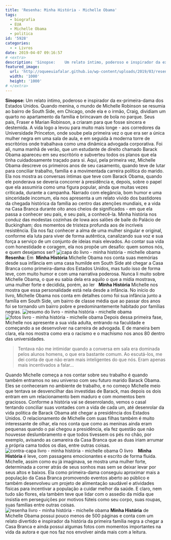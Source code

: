```yaml
---
title: 'Resenha: Minha História - Michelle Obama'
tags:
  - biografia
  - EUA
  - Michelle Obama
  - politica
id: '5928'
categories:
  - - Livros
date: 2019-04-07 09:16:57
# <extra>
description: 'Sinopse:    Um relato íntimo, poderoso e inspirador da ex-primeira-dama dos Estados Unidos. Quando menina, o mundo de Michelle Robinson se resumia ao bairro de South Side, em Chicago, onde ela e o irmão, Craig, dividiam um quarto no apartamento da família e brincavam de bola no parque. Seus pais, Fraser e Marian Robinson, a criaram para que fosse sincera e destemida. A vida logo a levou para muito mais longe &#8211; aos corredores da Universidade Princeton, onde soube pela primeira vez o que era ser a única mulher negra em uma sala de aula, e em seguida à moderna torre de escritórios onde trabalhava como uma dinâmica advogada corporativa. Foi ali, numa manhã de verão, que um estudante de direito chamado Barack Obama apareceu em seu escritório e subverteu todos os planos que ela tinha cuidadosamente traçado para si. Aqui, &hellip;'
featured_image: 
  url: 'http://oqueeuiafalar.github.io/wp-content/uploads/2019/03/resenha-livro-minha-história-michelle-obama.jpg'
  width: '1000'
  height: '1000'
# </extra>
---
```


**Sinopse:** Um relato íntimo, poderoso e inspirador da ex-primeira-dama dos Estados Unidos. Quando menina, o mundo de Michelle Robinson se resumia ao bairro de South Side, em Chicago, onde ela e o irmão, Craig, dividiam um quarto no apartamento da família e brincavam de bola no parque. Seus pais, Fraser e Marian Robinson, a criaram para que fosse sincera e destemida. A vida logo a levou para muito mais longe - aos corredores da Universidade Princeton, onde soube pela primeira vez o que era ser a única mulher negra em uma sala de aula, e em seguida à moderna torre de escritórios onde trabalhava como uma dinâmica advogada corporativa. Foi ali, numa manhã de verão, que um estudante de direito chamado Barack Obama apareceu em seu escritório e subverteu todos os planos que ela tinha cuidadosamente traçado para si. Aqui, pela primeira vez, Michelle Obama descreve os primeiros anos de seu casamento, quando teve de lutar para conciliar trabalho, família e a movimentada carreira política do marido. Ela nos mostra as conversas íntimas que teve com Barack Obama, quando ele ponderava se deveria concorrer à presidência e, depois, sobre o papel que ela assumiria como uma figura popular, ainda que muitas vezes criticada, durante a campanha. Narrado com elegância, bom humor e uma sinceridade incomum, ela nos apresenta a um relato vívido dos bastidores da chegada histórica da família ao centro das atenções mundiais, e a vida na Casa Branca durante oito anos cheios de significados - em que ela passa a conhecer seu país, e seu país, a conhecê-la. Minha história nos conduz das modestas cozinhas de Iowa aos salões de baile do Palácio de Buckingham; dos momentos de tristeza profunda aos de incríveis resistência. Ela nos faz conhecer a alma de uma mulher singular e original, conforme ela luta para viver de forma autêntica, canalizando sua voz e sua força a serviço de um conjunto de ideias mais elevados. Ao contar sua vida com honestidade e coragem, ela nos propõe um desafio: quem somos nós, e quem desejamos ser? ![capa do livro - minha história - michelle obama](/wp-content/uploads/2019/03/capa-livro-minha-história-michelle-obama.jpg "capa do livro - minha história - michelle obama") **Resenha:** Em  **Minha História** Michelle Obama nos conta suas memórias desde sua infância em uma casa humilde em South Side até chegar a Casa Branca como primeira-dama dos Estados Unidos, mas tudo isso de forma leve, com muito humor e com uma narrativa poderosa. Nunca li muito sobre Michelle Obama, o que eu sabia dela era aquilo o que a mídia mostrava, uma mulher forte e decidida, porém, ao ler   **Minha História** Michelle nos mostra que essa personalidade está nela desde a infância. No início do livro, Michelle Obama nos conta em detalhes como foi sua infância junto a família em South Side, um bairro de classe média que ao passar dos anos foi se tornando um bairro pobre e predominantemente habitado por famílias negras. ![resumo do livro - minha história - michelle obama](/wp-content/uploads/2019/03/resumo-livro-minha-história-michelle-obama.jpg "resumo do livro - minha história - michelle obama") ![fotos livro - minha história - michelle obama](/wp-content/uploads/2019/03/fotos-livro-minha-história-michelle-obama.jpg "fotos livro - minha história - michelle obama") Depois dessa primeira fase, Michelle nos apresente a sua vida adulta, entrando na faculdade e começando a se desenvolver na carreira de advogada. E de maneira bem clara, ela nos mostra como era o racismo e o machismo nos anos 80 dentro das universidades.

> Tentava não me intimidar quando a conversa em sala era dominada pelos alunos homens, o que era bastante comum. Ao escutá-los, me dei conta de que não eram mais inteligentes do que nós. Eram apenas mais incentivados a falar...

Quando Michelle começa a nos contar sobre seu trabalho é quando também entramos no seu universo com seu futuro marido Barack Obama. Eles se conheceram no ambiente de trabalho, e no começo Michelle meio que tentava se desvencilhar das investidas de Barack, mas depois os dois entram em um relacionamento bem maduro e com momentos bem graciosos. Conforme a história vai se desenrolando, vemos o casal tentando conciliar suas vontades com a vida de cada um, até desenrolar da vida politica de Barack Obama até chegar a presidência dos Estados Unidos. O relacionamento de Michelle com suas filhas também é muito interessante de olhar, ela nos conta que como as meninas ainda eram pequenas quando o pai chegou a presidência, ela fez questão que não houvesse deslumbramento e que todos tivessem os pés no chão, por exemplo, avisando as camareira da Casa Branca que as duas iriam arrumar a própria cama todos os dias, entre outras coisas. ![contra-capa livro - minha história - michelle obama](/wp-content/uploads/2019/03/contra-capa-livro-minha-história-michelle-obama.jpg "contra-capa livro - minha história - michelle obama") O livro    **Minha História** é leve, com passagens emocionantes e escrito de forma fluida. Michelle, assim como eu já imaginava, se mostra uma mulher forte, determinada a correr atrás de seus sonhos mas sem se deixar levar por seus altos e baixos. Ela como primeira-dama conseguiu aproximar mais a população da Casa Branca promovendo eventos aberto ao público e também desenvolveu um projeto de alimentação saudável e atividades físicas para incentivar a população a cuidar melhor da saúde. E claro, nem tudo são flores, ela também teve que lidar com o assedio da mídia que insistia em perseguições por motivos fúteis como seu corpo, suas roupas, suas famílias entre outras coisas. ![resenha livro - minha história - michelle obama](/wp-content/uploads/2019/03/resenha-livro-minha-história-michelle-obama.jpg "resenha livro - minha história - michelle obama") **Minha História** de Michelle Obama possui pouco menos de 500 páginas e conta com um relato divertido e inspirador da história da primeira família negra a chegar a Casa Branca e ainda possui algumas fotos com momentos importantes na vida da autora e que nos faz nos envolver ainda mais com a leitura.
